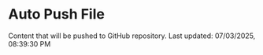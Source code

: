 # Auto Push File

Content that will be pushed to GitHub repository.
Last updated: 07/03/2025, 08:39:30 PM